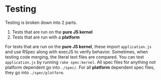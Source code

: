 # Testing
Testing is broken down into 2 parts.

1. Tests that are run on the **pure JS kernel**
2. Tests that are run with a **platform**

For tests that are run on the **pure JS kernel**, these import `application.js` and use RSpec along with execJS to verify behavior. Sometimes, when
testing code merging, the literal text files are compared. You can test `application.js` by running `rake spec:kernel`. All spec files for anything
not platform dependent go into `./spec/`.  For all **platform** dependent spec files, they go into `./spec/platform`.
